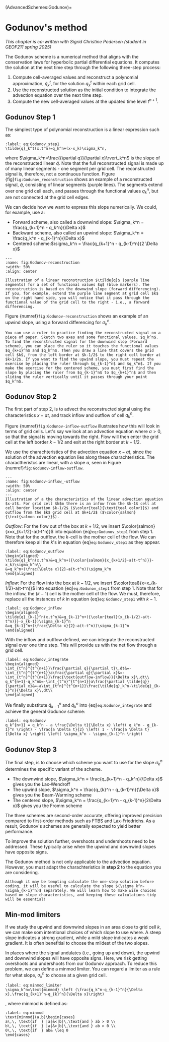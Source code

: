 (AdvancedSchemes:Godunov)=
# Godunov's method

*This chapter is co-written with Sigrid Christine Pedersen (student in GEOF211 spring 2025)*

The Godunov scheme is a numerical method that aligns with the conservation laws for hyperbolic partial differential equations. It computes the solution at the next time step through the following three-step process:

1. Compute cell-averaged values and reconstruct a polynomial approximation, $\tilde{q}_x^t$, for the solution $q_x^t$ within each grid cell.
2. Use the reconstructed solution as the initial condition to integrate the advection equation over the next time step.
3. Compute the new cell-averaged values at the updated time level $t^{n+1}$.

## Godunov Step 1

The simplest type of polynomial reconstruction is a linear expression such as:
```{math}
:label: eq:Godunov_step1
\tilde{q}_k^t(x,t^n)=q_k^n+(x-x_k)\sigma_k^n,
```

where $\sigma_k^n=\frac{{\partial q}}{\partial x}\rvert_k^n$ is the slope of the reconstructed linear $\tilde{q}$. Note that the full reconstructed signal is made up of many linear segments - one segment per grid cell. The reconstructed signal is, therefore, not a continuous function. Figure {fig}`fig:Godunov_reconstruction` shows an example of a reconstructed signal, $\tilde{q}$, consisting of linear segments (purple lines). The segments extend over one grid cell each, and passes through the functional values $q_k^n$, but are not connected at the grid cell edges.

We can decide how we want to express this slope numerically. We could, for example, use a:
* Forward scheme, also called a downwind slope: $\sigma_k^n = \frac{q_{k+1}^n - q_k^n}{\Delta x}$
* Backward scheme, also called an upwind slope: $\sigma_k^n = \frac{q_k^n - q_{k-1}^n}{\Delta x}$
* Centered scheme:$\sigma_k^n = \frac{q_{k+1}^n - q_{k-1}^n}{2 \Delta x}$

```{figure} ./Godunov_1.png
---
:name: fig:Godunov-reconstruction
:width: 50%
:align: center
---
Illustration of a linear reconstruction $\tilde{q}$ (purple line segments) for a set of functional values $q$ (blue markers). The reconstruction is based on the downwind slope (forward differencing). If you, for example, extend the purple line segment at grid cell $k$ on the right hand side, you will notice that it pass through the functional value of the grid cell to the right - i.e., a forward differencing.
```

Figure {numref}`fig:Godunov-reconstruction` shows an example of an upwind slope, using a forward differencing for $\sigma_k^n$.

```{note}
You can use a ruler to practice finding the reconstructed signal on a piece of paper. Sketch two axes and some functional values, $q_k^n$. To find the reconstructed signal for the downwind slop (Forward scheme), you can place the ruler so it touches the functional values $q_{k+1}^n$ and $q_k^n$. Then you draw a line that covers the grid cell $k$, from the left border at $k-1/2$ to the right cell border at $k+1/2$. If you want to find the upwind slope, you must repeat the exercise by placing the ruler through $q_{k-1}^n$ and $q_k^n$. If you make the exercise for the centered scheme, you must first find the slope by placing the ruler from $q_{k-1}^n$ to $q_{k+1}^n$ and then sliding the ruler vertically until it passes through your point $q_k^n$.
```

## Godunov Step 2

The first part of step 2, is to advect the reconstructed signal using the characteristics $x-at$, and track inflow and outflow of cell $q_k^n$. 

Figure {numref}`fig:Godunov-inflow-outflow` illustrates how this will look in terms of grid cells. Let's say we look at an advection equation where $a>0$, so that the signal is moving towards the right. Flow will then enter the grid cell at the left border $k-1/2$ and exit at the right border at $k+1/2$.

We use the charachteristics of the advection equation $x-at$, since the solution of the advection equation lies along these charachteristics. The charactheristcs are linear, with a slope $a$, seen in Figure {numref}`fig:Godunov-inflow-outflow`.

```{figure} ./Godunov_2.png
---
:name: fig:Godunov-inflow_-utflow
:width: 50%
:align: center
---
Illustration of a the characteristics of the linear advection equation $x-at$. For grid cell $k$m there is an infow from the $k-1$ cell at cell border location $k-1/2$ ($\color{teal}{\text{teal color}}$) and outflow from the $k$ grid cell at $k+1/2$ ($\color{salmon}{\text{salmon color}}$).  
```

*Outflow*:
For the flow out of the box at $k+1/2$, we insert $\color{salmon}{x=x_{k+1/2}-a(t-t^n)}$ into equation {eq}`eq:Godunov_step1` from step 1. Note that for the outflow, the $k$-cell is the mother cell of the flow. We can therefore keep all the $k$'s in equation {eq}`eq:Godunov_step1` as they appear.

```{math}
:label: eq:Godunov_outflow
\begin{aligned}
\tilde{q}_k^n(x,t^n)&=q_k^n+({\color{salmon}{x_{k+1/2}-a(t-t^n)}}-x_k)\sigma_k^n\\
&=q_k^n+(\frac{\Delta x}{2}-a(t-t^n))\sigma_k^n
\end{aligned}

```

*Inflow*: For the flow into the box at $k-1/2$, we insert $\color{teal}{x=x_{k-1/2}-a(t-t^n)}$ into equation {eq}`eq:Godunov_step1` from step 1. Note that for the inflow, the $(k-1)$ cell is the mother cell of the flow. We must, therefore, replace all the instances of $k$ in equation {eq}`eq:Godunov_step1` with $k-1$.

```{math}
:label: eq:Godunov_inflow
\begin{aligned}
\tilde{q}_{k-1}^n(x,t^n)&=q_{k-1}^n+({\color{teal}{x_{k-1/2}-a(t-t^n)}}-x_{k-1})\sigma_{k-1}^n
&=q_{k-1}^n+(\frac{\Delta x}{2}-a(t-t^n))\sigma_{k-1}^n
\end{aligned}
```

With the inflow and outflow defined, we can integrate the reconstructed signal over one time step. This will provide us with the net flow through a grid cell.

```{math}
:label: eq:Godunov_integrate
\begin{aligned}
\int_{t^n}^{t^{n+1}}\frac{\partial q}{\partial t}\,dt&=-\int_{t^n}^{t^{n+1}}a\frac{\partial q}{\partial x}&=-\int_{t^n}^{t^{n+1}}\frac{\text{outflow-inflow}}{\Delta x}\,dt\\
q_k^{n+1}-q_k^n&=-\int_{t^n}^{t^{n+1}}a\frac{\partial \tilde{q}}{\partial x}&=-a\int_{t^n}^{t^{n+1}}\frac{\tilde{q}_k^n-\tilde{q}_{k-1}^n}{\Delta x}\,dt\\
\end{aligned}
```

We finally substitute $\tilde{q}_{k-1}^n$ and $\tilde{q}_{k}^n$ into {eq}`eq:Godunov_integrate` and achieve the general Godunov scheme: 

```{math}
:label: eq:Godunov
q_k^{n+1} = q_k^n - a \frac{\Delta t}{\Delta x} \left( q_k^n - q_{k-1}^n \right) - \frac{a \Delta t}{2} \left( 1 - \frac{a \Delta t}{\Delta x} \right) \left( \sigma_k^n - \sigma_{k-1}^n \right)
```

## Godunov Step 3

The final step, is to choose which scheme you want to use for the slope $\sigma_k^n$ determines the specific variant of the scheme. 

* The downwind slope, $\sigma_k^n = \frac{q_{k+1}^n - q_k^n}{\Delta x}$ gives you the Lax-Wendroff
* The upwind slope, $\sigma_k^n = \frac{q_{k}^n - q_{k-1}^n}{\Delta x}$ gives you the Beam-Warming scheme
* The centered slope, $\sigma_k^n = \frac{q_{k+1}^n - q_{k-1}^n}{2\Delta x}$ gives you the Fromm scheme

The three schemes are second-order accurate, offering improved precision compared to first-order methods such as FTBS and Lax-Friedrichs. As a result, Godunov's schemes are generally expected to yield better performance. 

To improve the solution further, overshoots and undershoots need to be addressed. These typically arise when the upwind and downwind slopes have opposite signs. 
<!-- A minmod limiter is used to prevent such non-physical oscillations. It does this by selecting the slope with the smallest variation at each time step. -->

The Godunov method is not only applicable to the advection equation. However, you must adapt the charachteristics in **step 2** to the equation you are considering.

```{note}
Although it may be tempting calculate the one-step solution before coding, it will be useful to calculate the slope $(\sigma_k^n-\sigma_{k-1}^n)$ separately. We will learn how to make wise choices based on slope characteristics, and keeping these calculations tidy will be essential!
```

## Min-mod limiters

If we study the upwind and downwind slopes in an area close to grid cell $k$, we can make som intentional choices of which slope to use where. A steep slope indicates a strong gradient, while a mild slope indicates a weak gradient. It is often benefitial to choose the mildest of the two slopes.

In places where the signal undulates (i.e., going up and down), the upwind and downwind slopes will have opposite signs. Here, we risk getting overshoots and undershoots from our Godunov approach. To reduce this problem, we can define a minmod limiter. You can regard a limiter as a rule for what slope, $\sigma_k^n$ to choose at a given grid cell.

```{math}
:label: eq:minmod_limiter
\sigma_k^n=\text{minmod} \left (\frac{q_k^n-q_{k-1}^n}{\Delta x},\frac{q_{k+1}^n-q_{k}^n}{\Delta x}\right)
```
, where minmod is defined as: 

```{math}
:label: eq:minmod
\text{minmod}(a,b)\begin{cases}
a\,\, \text{if  } |a|&<|b|\,\text{and } ab > 0 \\
b\,\, \text{if  } |a|&>|b|\,\text{and } ab > 0 \\
0\,\, \text{if  } ab& \leq 0
\end{cases}
```